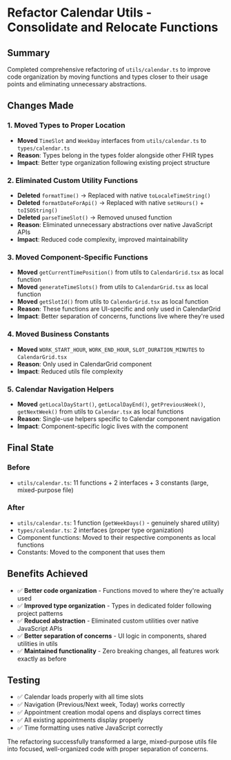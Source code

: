 # Refactor Calendar Utils - Consolidate and Relocate Functions

## Summary

Completed comprehensive refactoring of `utils/calendar.ts` to improve code organization by moving functions and types closer to their usage points and eliminating unnecessary abstractions.

## Changes Made

### 1. Moved Types to Proper Location
- **Moved** `TimeSlot` and `WeekDay` interfaces from `utils/calendar.ts` to `types/calendar.ts`
- **Reason**: Types belong in the types folder alongside other FHIR types
- **Impact**: Better type organization following existing project structure

### 2. Eliminated Custom Utility Functions
- **Deleted** `formatTime()` → Replaced with native `toLocaleTimeString()`
- **Deleted** `formatDateForApi()` → Replaced with native `setHours()` + `toISOString()`
- **Deleted** `parseTimeSlot()` → Removed unused function
- **Reason**: Eliminated unnecessary abstractions over native JavaScript APIs
- **Impact**: Reduced code complexity, improved maintainability

### 3. Moved Component-Specific Functions
- **Moved** `getCurrentTimePosition()` from utils to `CalendarGrid.tsx` as local function
- **Moved** `generateTimeSlots()` from utils to `CalendarGrid.tsx` as local function  
- **Moved** `getSlotId()` from utils to `CalendarGrid.tsx` as local function
- **Reason**: These functions are UI-specific and only used in CalendarGrid
- **Impact**: Better separation of concerns, functions live where they're used

### 4. Moved Business Constants
- **Moved** `WORK_START_HOUR`, `WORK_END_HOUR`, `SLOT_DURATION_MINUTES` to `CalendarGrid.tsx`
- **Reason**: Only used in CalendarGrid component
- **Impact**: Reduced utils file complexity

### 5. Calendar Navigation Helpers
- **Moved** `getLocalDayStart()`, `getLocalDayEnd()`, `getPreviousWeek()`, `getNextWeek()` from utils to `Calendar.tsx` as local functions
- **Reason**: Single-use helpers specific to Calendar component navigation
- **Impact**: Component-specific logic lives with the component

## Final State

### Before
- `utils/calendar.ts`: 11 functions + 2 interfaces + 3 constants (large, mixed-purpose file)

### After  
- `utils/calendar.ts`: 1 function (`getWeekDays()` - genuinely shared utility)
- `types/calendar.ts`: 2 interfaces (proper type organization)
- Component functions: Moved to their respective components as local functions
- Constants: Moved to the component that uses them

## Benefits Achieved

- ✅ **Better code organization** - Functions moved to where they're actually used
- ✅ **Improved type organization** - Types in dedicated folder following project patterns
- ✅ **Reduced abstraction** - Eliminated custom utilities over native JavaScript APIs
- ✅ **Better separation of concerns** - UI logic in components, shared utilities in utils
- ✅ **Maintained functionality** - Zero breaking changes, all features work exactly as before

## Testing

- ✅ Calendar loads properly with all time slots
- ✅ Navigation (Previous/Next week, Today) works correctly
- ✅ Appointment creation modal opens and displays correct times
- ✅ All existing appointments display properly
- ✅ Time formatting uses native JavaScript correctly

The refactoring successfully transformed a large, mixed-purpose utils file into focused, well-organized code with proper separation of concerns.